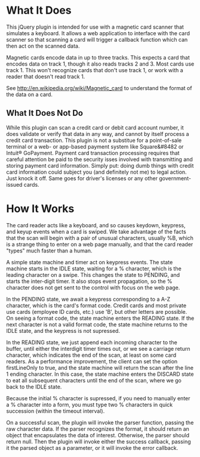 # What It Does
This jQuery plugin is intended for use with a magnetic card scanner that simulates a keyboard.  It allows a
web application to interface with the card scanner so that scanning a card will trigger a callback function
which can then act on the scanned data.

Magnetic cards encode data in up to three tracks.  This expects a card that encodes data on track 1, though
it also reads tracks 2 and 3.  Most cards use track 1.  This won't recognize cards that don't use track 1,
or work with a reader that doesn't read track 1.

See <http://en.wikipedia.org/wiki/Magnetic_card> to understand the format of the data on a card.

## What It Does Not Do
While this plugin can scan a credit card or debit card account number, it does validate or verify that data in any way,
and cannot by itself process a credit card transaction.  This plugin is not a substitue for a point-of-sale
terminal or a web- or app-based payment system like Square&#8482 or Intuit&reg; GoPayment.
Payment card transaction processing requires that careful attention be paid to the security
isses involved with transmitting and storing payment card information.  Simply put: doing dumb things with credit
card information could subject you (and definitely not me) to legal action.  Just knock it off.  Same goes
for driver's licenses or any other government-issued cards.

# How It Works
The card reader acts like a keyboard, and so causes keydown, keypress, and keyup events when a card is swiped.
We take advantage of the facts that the scan will begin with a pair of unusual characters, usually %B, which
is a strange thing to enter on a web page manually, and that the card reader "types" much faster than a human.
	
A simple state machine and timer act on keypress events.  The state machine starts in the IDLE state, waiting
for a % character, which is the leading character on a swipe.  This changes the state to PENDING, and starts
the inter-digit timer.  It also stops event propagation, so the % character does not get sent to the control
with focus on the web page.

In the PENDING state, we await a keypress corresponding to a A-Z character, which is the card's format code.
Credit cards and most private use cards (employee ID cards, etc.) use 'B', but other letters are possible.
On seeing a format code, the state machine enters the READING state.  If the next character is not a valid
format code, the state machine returns to the IDLE state, and the keypress is not supressed.

In the READING state, we just append each incoming character to the buffer, until either the interdigit timer
times out, or we see a carriage return character, which indicates the end of the scan, at least on some card
readers. As a performance improvement, the client can set the option firstLineOnly to true, and the
state machine will return the scan after the line 1 ending character.  In this case, the state machine enters
the DISCARD state to eat all subsequent characters until the end of the scan, where we go back to the IDLE state.

Because the initial % character is supressed, if you need to manually enter a % character into a form, you
must type two % characters in quick succession (within the timeout interval).

On a successful scan, the plugin will invoke the parser function, passing the raw character data.  If the
parser recognizes the format, it should return an object that encapsulates the data of interest.  Otherwise,
the parser should return null. Then the plugin will invoke either the success callback, passing it the parsed
object as a parameter, or it will invoke the error callback.
